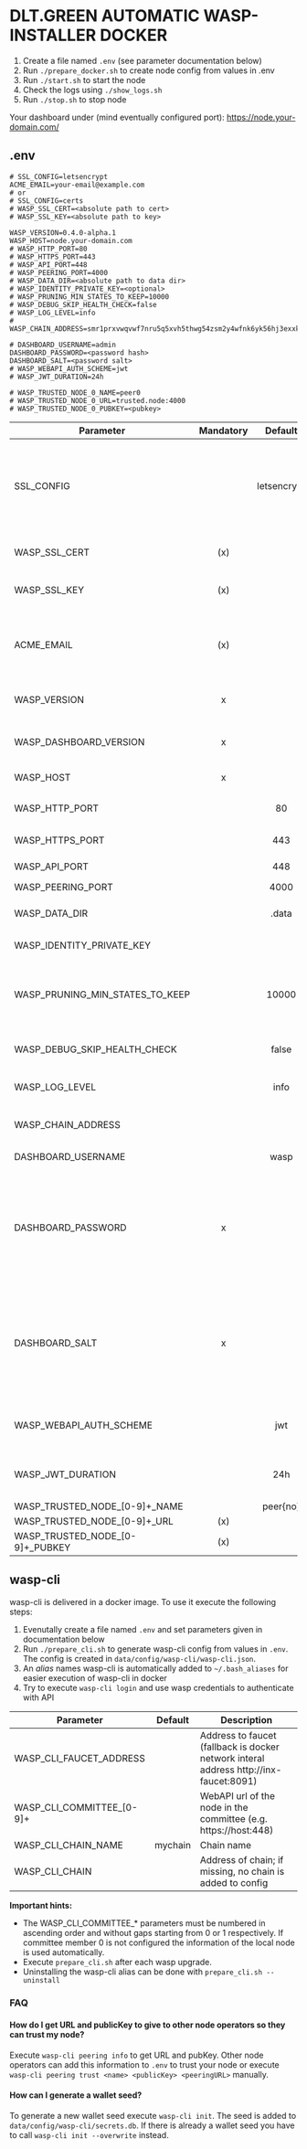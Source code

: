 # DLT.GREEN AUTOMATIC WASP-INSTALLER DOCKER

1. Create a file named `.env` (see parameter documentation below)
2. Run `./prepare_docker.sh` to create node config from values in .env
3. Run `./start.sh` to start the node
4. Check the logs using `./show_logs.sh`
5. Run `./stop.sh` to stop node

Your dashboard under (mind eventually configured port):
https://node.your-domain.com/

## .env

```
# SSL_CONFIG=letsencrypt
ACME_EMAIL=your-email@example.com
# or
# SSL_CONFIG=certs
# WASP_SSL_CERT=<absolute path to cert>
# WASP_SSL_KEY=<absolute path to key>

WASP_VERSION=0.4.0-alpha.1
WASP_HOST=node.your-domain.com
# WASP_HTTP_PORT=80
# WASP_HTTPS_PORT=443
# WASP_API_PORT=448
# WASP_PEERING_PORT=4000
# WASP_DATA_DIR=<absolute path to data dir>
# WASP_IDENTITY_PRIVATE_KEY=<optional>
# WASP_PRUNING_MIN_STATES_TO_KEEP=10000
# WASP_DEBUG_SKIP_HEALTH_CHECK=false
# WASP_LOG_LEVEL=info
# WASP_CHAIN_ADDRESS=smr1prxvwqvwf7nru5q5xvh5thwg54zsm2y4wfnk6yk56hj3exxkg92mx20wl3s

# DASHBOARD_USERNAME=admin
DASHBOARD_PASSWORD=<password hash>
DASHBOARD_SALT=<password salt>
# WASP_WEBAPI_AUTH_SCHEME=jwt
# WASP_JWT_DURATION=24h

# WASP_TRUSTED_NODE_0_NAME=peer0
# WASP_TRUSTED_NODE_0_URL=trusted.node:4000
# WASP_TRUSTED_NODE_0_PUBKEY=<pubkey>
```

| Parameter                         | Mandatory |   Default    | Description                                                                                                                                                                                                        |
|-----------------------------------|:---------:|:------------:|--------------------------------------------------------------------------------------------------------------------------------------------------------------------------------------------------------------------|
| SSL_CONFIG                        |           | letsencrypt  | Allowed values: `certs`, `letsencrypt`. Default: `letsencrypt`. If set to certs `WASP_SSL_CERT` and `WASP_SSL_KEY` are used otherwise letsencrypt is used by default.                                              |
| WASP_SSL_CERT                     |    (x)    |              | Absolute path to SSL certificate (mandatory if `SSL_CONFIG=certs`)                                                                                                                                                 |
| WASP_SSL_KEY                      |    (x)    |              | Absolute path to SSL private key (mandatory if `SSL_CONFIG=certs`)                                                                                                                                                 |
| ACME_EMAIL                        |    (x)    |              | Mail address used to fetch SSL certificate from letsencrypt (mandatory if `SSL_CONFIG` not set or is set to `letsencrypt`).                                                                                        |                                |
| WASP_VERSION                      |     x     |              | Version of `iotaledger/wasp` docker image to use                                                                                                                                                                   |
| WASP_DASHBOARD_VERSION            |     x     |              | Version of `iotaledger/wasp-dashboard` docker image to use                                                                                                                                                         |
| WASP_HOST                         |     x     |              | Host domain name e.g. `wasp.dlt.green`                                                                                                                                                                             |
| WASP_HTTP_PORT                    |           |      80      | HTTP port to access dashboard. Must be 80 if letsencrypt is used.                                                                                                                                                  |
| WASP_HTTPS_PORT                   |           |     443      | HTTPS port to access dashboard                                                                                                                                                                                     |
| WASP_API_PORT                     |           |     448      | HTTPS port to access webapi                                                                                                                                                                                        |
| WASP_PEERING_PORT                 |           |     4000     | Peering port                                                                                                                                                                                                       |
| WASP_DATA_DIR                     |           |    .data     | Directory containing configuration, database etc.                                                                                                                                                                  |
| WASP_IDENTITY_PRIVATE_KEY         |           |              | Private key used to derive the node identity                                                                                                                                                                       |
| WASP_PRUNING_MIN_STATES_TO_KEEP   |           |    10000     | Minimum number of states to keep in the database. If the number of states exceeds this value, the oldest states are pruned.                                                                                        |
| WASP_DEBUG_SKIP_HEALTH_CHECK      |           |    false     | Set to true if health check should be skipped                                                                                                                                                                      |
| WASP_LOG_LEVEL                    |           |     info     | Log level of the node (e.g. debug, info, warn etc.)                                                                                                                                                                |
| WASP_CHAIN_ADDRESS                |           | <shimmerevm> | Address of the chain; if missing, no chain is added to config                                                                                                                                                      |
| DASHBOARD_USERNAME                |           |     wasp     | Username to access dashboard                                                                                                                                                                                       |
| DASHBOARD_PASSWORD                |     x     |              | Password hash (can be generated with `docker run --rm -it iotaledger/hornet:2.0-rc tool pwd-hash` or non-interactively with `docker run --rm iotaledger/hornet:2.0-rc tool pwd-hash --json --password <password>`) |
| DASHBOARD_SALT                    |     x     |              | Password salt (can be generated with `docker run --rm -it iotaledger/hornet:2.0-rc tool pwd-hash` or non-interactively with `docker run --rm iotaledger/hornet:2.0-rc tool pwd-hash --json --password <password>`) |
| WASP_WEBAPI_AUTH_SCHEME           |           |     jwt      | Defines scheme of authentication of client with the wasp node e.g. basic or jwt                                                                                                                                    |
| WASP_JWT_DURATION                 |           |     24h      | Defines how log jwt tokens are valid (is used for webapi and dashboard)                                                                                                                                            |
| WASP_TRUSTED_NODE_\[0-9\]+_NAME   |           |   peer{no}   | Name of trusted node                                                                                                                                                                                               |
| WASP_TRUSTED_NODE_\[0-9\]+_URL    |    (x)    |              | URL of trusted node                                                                                                                                                                                                |
| WASP_TRUSTED_NODE_\[0-9\]+_PUBKEY |    (x)    |              | PublicKey of trusted node                                                                                                                                                                                          |

## wasp-cli

wasp-cli is delivered in a docker image. To use it execute the following steps:

1. Evenutally create a file named `.env` and set parameters given in documentation below
2. Run `./prepare_cli.sh` to generate wasp-cli config from values in `.env`. The config is created
   in `data/config/wasp-cli/wasp-cli.json`.
3. An _alias_ names wasp-cli is automatically added to `~/.bash_aliases` for easier execution of wasp-cli in docker
4. Try to execute `wasp-cli login` and use wasp credentials to authenticate with API

| Parameter                   | Default | Description                                                                           |
|-----------------------------|---------|---------------------------------------------------------------------------------------|
| WASP_CLI_FAUCET_ADDRESS     |         | Address to faucet (fallback is docker network interal address http://inx-faucet:8091) |
| WASP_CLI_COMMITTEE_\[0-9\]+ |         | WebAPI url of the node in the committee (e.g. https://host:448)                       |
| WASP_CLI_CHAIN_NAME         | mychain | Chain name                                                                            |
| WASP_CLI_CHAIN              |         | Address of chain; if missing, no chain is added to config                             |

**Important hints:**

- The WASP_CLI_COMMITTEE_* parameters must be numbered in ascending order and without gaps starting from 0 or 1
  respectively. If committee member 0 is not configured the information of the local node is used automatically.
- Execute `prepare_cli.sh` after each wasp upgrade.
- Uninstalling the wasp-cli alias can be done with `prepare_cli.sh --uninstall`

### FAQ

#### How do I get URL and publicKey to give to other node operators so they can trust my node?

Execute `wasp-cli peering info` to get URL and pubKey. Other node operators can add this information to `.env` to trust
your node or execute `wasp-cli peering trust <name> <publicKey> <peeringURL>` manually.

#### How can I generate a wallet seed?

To generate a new wallet seed execute `wasp-cli init`. The seed is added to `data/config/wasp-cli/secrets.db`. If there
is already a wallet seed you have to call `wasp-cli init --overwrite` instead.
